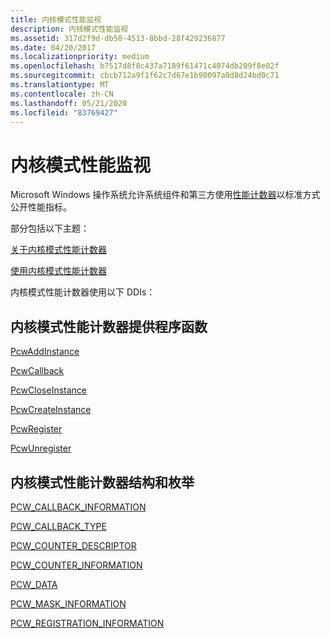 ```yaml
---
title: 内核模式性能监视
description: 内核模式性能监视
ms.assetid: 317d2f9d-db50-4513-8bbd-28f429236877
ms.date: 04/20/2017
ms.localizationpriority: medium
ms.openlocfilehash: b7517d8f8c437a7189f61471c4074db209f8e02f
ms.sourcegitcommit: cbcb712a9f1f62c7d67e1b98097a0d8d24bd0c71
ms.translationtype: MT
ms.contentlocale: zh-CN
ms.lasthandoff: 05/21/2020
ms.locfileid: "83769427"
---
```

# <a name="kernel-mode-performance-monitoring"></a>内核模式性能监视

Microsoft Windows 操作系统允许系统组件和第三方使用[性能计数器](https://docs.microsoft.com/windows/win32/perfctrs/performance-counters-portal)以标准方式公开性能指标。

部分包括以下主题：

[关于内核模式性能计数器](about-kernel-mode-performance-counters.md)

[使用内核模式性能计数器](using-kernel-mode-performance-counters.md)

内核模式性能计数器使用以下 DDIs：

## <a name="kernel-mode-performance-counter-provider-functions"></a>内核模式性能计数器提供程序函数

[PcwAddInstance](https://docs.microsoft.com/windows-hardware/drivers/ddi/wdm/nf-wdm-pcwaddinstance)

[PcwCallback](https://docs.microsoft.com/windows-hardware/drivers/ddi/wdm/nc-wdm-pcw_callback)

[PcwCloseInstance](https://docs.microsoft.com/windows-hardware/drivers/ddi/wdm/nf-wdm-pcwcloseinstance)

[PcwCreateInstance](https://docs.microsoft.com/windows-hardware/drivers/ddi/wdm/nf-wdm-pcwcreateinstance)

[PcwRegister](https://docs.microsoft.com/windows-hardware/drivers/ddi/wdm/nf-wdm-pcwregister)

[PcwUnregister](https://docs.microsoft.com/windows-hardware/drivers/ddi/wdm/nf-wdm-pcwunregister)

## <a name="kernel-mode-performance-counter-structures-and-enumerations"></a>内核模式性能计数器结构和枚举

[PCW_CALLBACK_INFORMATION](https://docs.microsoft.com/windows-hardware/drivers/ddi/wdm/ns-wdm-_pcw_callback_information)

[PCW_CALLBACK_TYPE](https://docs.microsoft.com/windows-hardware/drivers/ddi/wdm/ne-wdm-_pcw_callback_type)

[PCW_COUNTER_DESCRIPTOR](https://docs.microsoft.com/windows-hardware/drivers/ddi/wdm/ns-wdm-_pcw_counter_descriptor)

[PCW_COUNTER_INFORMATION](https://docs.microsoft.com/windows-hardware/drivers/ddi/wdm/ns-wdm-_pcw_counter_information)

[PCW_DATA](https://docs.microsoft.com/windows-hardware/drivers/ddi/wdm/ns-wdm-_pcw_counter_information)

[PCW_MASK_INFORMATION](https://docs.microsoft.com/windows-hardware/drivers/ddi/wdm/ns-wdm-_pcw_mask_information)

[PCW_REGISTRATION_INFORMATION](https://docs.microsoft.com/windows-hardware/drivers/ddi/wdm/ns-wdm-_pcw_registration_information)
